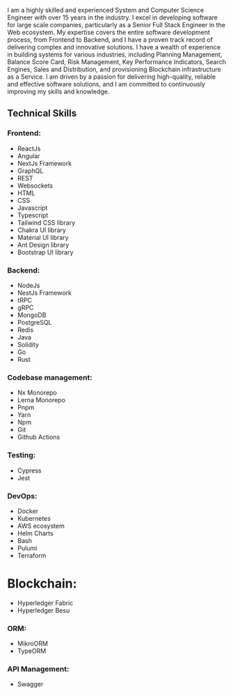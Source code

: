 I am a highly skilled and experienced System and Computer Science Engineer with over 15 years in the industry. I excel in developing software for large scale companies, particularly as a Senior Full Stack Engineer in the Web ecosystem. My expertise covers the entire software development process, from Frontend to Backend, and I have a proven track record of delivering complex and innovative solutions. I have a wealth of experience in building systems for various industries, including Planning Management, Balance Score Card, Risk Management, Key Performance Indicators, Search Engines, Sales and Distribution, and provisioning Blockchain infrastructure as a Service. I am driven by a passion for delivering high-quality, reliable and effective software solutions, and I am committed to continuously improving my skills and knowledge.

## Technical Skills

### Frontend:

- ReactJs
- Angular
- NextJs Framework
- GraphQL
- REST
- Websockets
- HTML
- CSS
- Javascript
- Typescript
- Tailwind CSS library
- Chakra UI library
- Material UI library
- Ant Design library
- Bootstrap UI library

### Backend:

- NodeJs
- NestJs Framework
- tRPC
- gRPC
- MongoDB
- PostgreSQL
- Redis
- Java
- Solidity
- Go
- Rust

### Codebase management:

- Nx Monorepo
- Lerna Monorepo
- Pnpm
- Yarn
- Npm
- Git
- Github Actions

### Testing:

- Cypress
- Jest

### DevOps:

- Docker
- Kubernetes
- AWS ecosystem
- Helm Charts
- Bash
- Pulumi
- Terraform

# Blockchain:

- Hyperledger Fabric
- Hyperledger Besu

### ORM:

- MikroORM
- TypeORM

### API Management:

- Swagger
